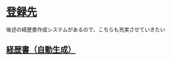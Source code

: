 # [登録先](https://freelance.findy-code.io/)
後述の経歴書作成システムがあるので、こちらも充実させていきたい

## [経歴書（自動生成）](https://findy-code.io/share_profiles/0j912n8IEppt_)
